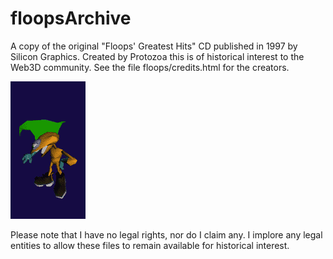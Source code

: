 # floopsArchive
A copy of the original "Floops' Greatest Hits" CD published in 1997 by Silicon Graphics. Created by Protozoa this is of historical interest to the Web3D community. See the file floops/credits.html for the creators.

![GitHub Logo](/images/watchanim.gif)

Please note that I have no legal rights, nor do I claim any. I implore any legal entities to allow these files to remain available for historical interest.


